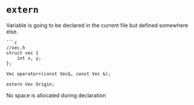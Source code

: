 # ```extern```

Variable is going to be declared in the current file but defined somewhere else. 

```ad-example
```c
//vec.h
struct vec {
	int x, y;
};

Vec operator+(const Vec&, const Vec &);

extern Vec Origin;
```
No space is allocated during declaration
